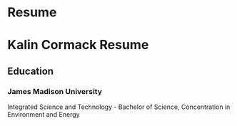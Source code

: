 # Resume
<html>
  <head>
    <h1>Kalin Cormack Resume</h1>
  </head>
  <body>
    <h2>Education</h2>
    <h3>James Madison University</h3>
    <p>Integrated Science and Technology - Bachelor of Science, Concentration in Environment and Energy</p>
    
